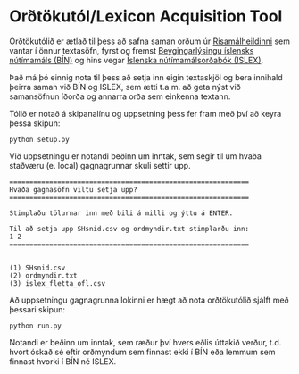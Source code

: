 # Orðtökutól/Lexicon Acquisition Tool

Orðtökutólið er ætlað til þess að safna saman orðum úr [Risamálheildinni](https://malheildir.arnastofnun.is/) sem vantar í önnur textasöfn, fyrst og fremst [Beygingarlýsingu íslensks nútímamáls (BÍN)](bin.arnastofnun.is/) og hins vegar [Íslenska nútímamálsorðabók (ISLEX)](https://islenskordabok.arnastofnun.is/).

Það má þó einnig nota til þess að setja inn eigin textaskjöl og bera innihald þeirra saman við BÍN og ISLEX, sem ætti t.a.m. að geta nýst við samansöfnun íðorða og annarra orða sem einkenna textann.

Tólið er notað á skipanalínu og uppsetning þess fer fram með því að keyra þessa skipun:

```
python setup.py
```

Við uppsetningu er notandi beðinn um inntak, sem segir til um hvaða staðværu (e. local) gagnagrunnar skuli settir upp.

```
============================================================
Hvaða gagnasöfn viltu setja upp?
============================================================

Stimplaðu tölurnar inn með bili á milli og ýttu á ENTER.

Til að setja upp SHsnid.csv og ordmyndir.txt stimplarðu inn:
1 2
============================================================


(1) SHsnid.csv
(2) ordmyndir.txt
(3) islex_fletta_ofl.csv
```

Að uppsetningu gagnagrunna lokinni er hægt að nota orðtökutólið sjálft með þessari skipun:

```
python run.py
```

Notandi er beðinn um inntak, sem ræður því hvers eðlis úttakið verður, t.d. hvort óskað sé eftir orðmyndum sem finnast ekki í BÍN eða lemmum sem finnast hvorki í BÍN né ISLEX.
